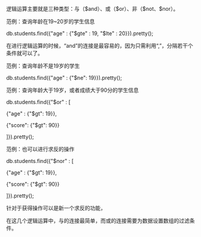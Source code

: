 逻辑运算主要就是三种类型：与（\$and）、或（\$or）、非（\$not、\$nor）。

范例：查询年龄在19~20岁的学生信息

db.students.find({"age" : {"\$gte" : 19,  "\$lte" : 20}}).pretty();

在进行逻辑运算的时候，“and”的连接是最容易的，因为只需利用“,”，分隔若干个条件就可以了。

范例：查询年龄不是19岁的学生

db.students.find({"age" : {"\$ne":   19}}).pretty();

范例：查询年龄大于19岁，或者成绩大于90分的学生信息

db.students.find({"\$or" : [

{"age" : {"\$gt": 19}},

{"score": {"\$gt": 90}}

]}).pretty();

范例：也可以进行求反的操作

db.students.find({"\$nor" : [

{"age" : {"\$gt": 19}},

{"score": {"\$gt": 90}}

]}).pretty();

针对于获得操作可以是新一个求反的功能，

在这几个逻辑运算中，与的连接最简单，而或的连接需要为数据设置数组的过滤条件。